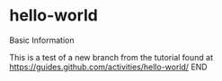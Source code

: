 # hello-world
Basic Information

This is a test of a new branch from the tutorial found at https://guides.github.com/activities/hello-world/
END
